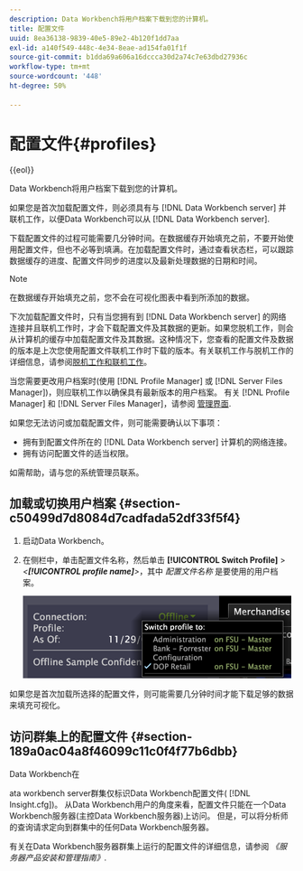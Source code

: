 ```yaml
---
description: Data Workbench将用户档案下载到您的计算机。
title: 配置文件
uuid: 8ea36138-9839-40e5-89e2-4b120f1dd7aa
exl-id: a140f549-448c-4e34-8eae-ad154fa01f1f
source-git-commit: b1dda69a606a16dccca30d2a74c7e63dbd27936c
workflow-type: tm+mt
source-wordcount: '448'
ht-degree: 50%

---
```


# 配置文件{#profiles}

{{eol}}

Data Workbench将用户档案下载到您的计算机。

如果您是首次加载配置文件，则必须具有与 [!DNL Data Workbench server] 并联机工作，以便Data Workbench可以从 [!DNL Data Workbench server].

下载配置文件的过程可能需要几分钟时间。在数据缓存开始填充之前，不要开始使用配置文件，但也不必等到填满。在加载配置文件时，通过查看状态栏，可以跟踪数据缓存的进度、配置文件同步的进度以及最新处理数据的日期和时间。

>[!NOTE]
>
>在数据缓存开始填充之前，您不会在可视化图表中看到所添加的数据。

下次加载配置文件时，只有当您拥有到 [!DNL Data Workbench server] 的网络连接并且联机工作时，才会下载配置文件及其数据的更新。如果您脱机工作，则会从计算机的缓存中加载配置文件及其数据。这种情况下，您查看的配置文件及数据的版本是上次您使用配置文件联机工作时下载的版本。有关联机工作与脱机工作的详细信息，请参阅[脱机工作和联机工作](../../home/c-get-started/c-off-on.md#concept-cef8758ede044b18b3558376c5eb9f54)。

当您需要更改用户档案时(使用 [!DNL Profile Manager] 或 [!DNL Server Files Manager])，则应联机工作以确保具有最新版本的用户档案。 有关 [!DNL Profile Manager] 和 [!DNL Server Files Manager]，请参阅 [管理界面](../../home/c-get-started/c-admin-intrf/c-admin-intrf.md#concept-855c1a91e1a948969fab592adca15f74).

如果您无法访问或加载配置文件，则可能需要确认以下事项：

* 拥有到配置文件所在的 [!DNL Data Workbench server] 计算机的网络连接。
* 拥有访问配置文件的适当权限。

如需帮助，请与您的系统管理员联系。

## 加载或切换用户档案 {#section-c50499d7d8084d7cadfada52df33f5f4}

1. 启动Data Workbench。
1. 在侧栏中，单击配置文件名称，然后单击 **[!UICONTROL Switch Profile]** > *&lt;**[!UICONTROL profile name]**>*，其中 *配置文件名称* 是要使用的用户档案。

   ![](assets/sidebar_profile.png)

如果您是首次加载所选择的配置文件，则可能需要几分钟时间才能下载足够的数据来填充可视化。

## 访问群集上的配置文件 {#section-189a0ac04a8f46099c11c0f4f77b6dbb}

Data Workbench在

ata workbench server群集仅标识Data Workbench配置文件( [!DNL Insight.cfg])。 从Data Workbench用户的角度来看，配置文件只能在一个Data Workbench服务器(主控Data Workbench服务器)上访问。 但是，可以将分析师的查询请求定向到群集中的任何Data Workbench服务器。

有关在Data Workbench服务器群集上运行的配置文件的详细信息，请参阅 *《服务器产品安装和管理指南》*.
